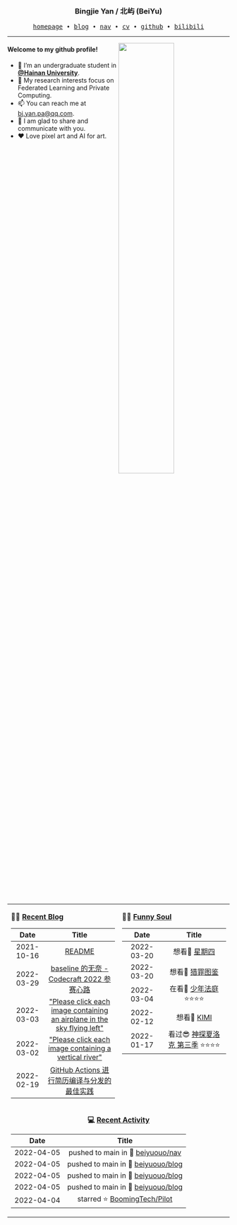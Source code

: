 <h3 align="center"> Bingjie Yan / 北屿 (BeiYu) </h3>


<p align="center">
  <samp>
    <a href="https://www.bj-yan.top/">homepage</a> ∙
    <a href="https://blog.bj-yan.top/">blog</a> ∙
    <a href="https://nav.bj-yan.top/">nav</a> ∙
    <a href="https://www.bj-yan.top/pdf/cv_en.pdf">cv</a> ∙ 
    <a href="https://github.com/beiyuouo">github</a> ∙ 
    <a href="https://space.bilibili.com/23511429">bilibili</a>
  </samp>
</p>


---

<img align="right" src="https://github-readme-stats.vercel.app/api?username=beiyuouo&show_icons=true&hide_border=true" width="50%">


#### Welcome to my github profile!
<!-- languages:start -->
<!-- prettier-ignore-start -->
<!-- markdownlint-disable -->
- 🔭 I’m an undergraduate student in [**@Hainan University**](https://ha.hainanu.edu.cn/home2020/).
- 🌱 My research interests focus on Federated Learning and Private Computing.
- 📫 You can reach me at [bj.yan.pa@qq.com](mailto:bj.yan.pa@qq.com).
- 🎨 I am glad to share and communicate with you.
- ❤️ Love pixel art and AI for art.
<!-- markdownlint-restore -->
<!-- prettier-ignore-end -->
<!-- languages:end -->

<table width="100%" align="center" padding="0" margin="0">
<tr>
<td valign="top" width="50%">

**🤹‍♀️ <a href="https://blog.bj-yan.top/" target="_blank">Recent Blog</a>**

<!-- START_SECTION:blog -->
| Date | Title |
| :-: | :---: |
| 2021-10-16 | <a href='https://blog.bj-yan.top/p/readme/' target='_blank'>README</a> |
| 2022-03-29 | <a href='https://blog.bj-yan.top/p/misc-codecraft-2022/' target='_blank'>baseIine 的无奈 - Codecraft 2022 参赛心路</a> |
| 2022-03-03 | <a href='https://blog.bj-yan.top/p/misc-hcaptcha-sky-left-airplane/' target='_blank'>"Please click each image containing an airplane in the sky flying left"</a> |
| 2022-03-02 | <a href='https://blog.bj-yan.top/p/misc-hcaptcha-vertical-river/' target='_blank'>"Please click each image containing a vertical river"</a> |
| 2022-02-19 | <a href='https://blog.bj-yan.top/p/misc-github-actions-cv/' target='_blank'>GitHub Actions 进行简历编译与分发的最佳实践</a> |
<!-- END_SECTION:blog -->
</td>
<td valign="top" width="50%">

**🤾‍♂️ <a href="https://blog.bj-yan.top/" target="_blank">Funny Soul</a>**

<!-- START_SECTION:douban -->
| Date | Title |
| :-: | :---: |
| 2022-03-20 | 想看🤔 <a href='http://movie.douban.com/subject/35774719/' target='_blank'>星期四</a>  |
| 2022-03-20 | 想看🤔 <a href='http://movie.douban.com/subject/35307437/' target='_blank'>猎罪图鉴</a>  |
| 2022-03-04 | 在看👀 <a href='http://movie.douban.com/subject/35248792/' target='_blank'>少年法庭</a> ⭐⭐⭐⭐ |
| 2022-02-12 | 想看🤔 <a href='http://movie.douban.com/subject/35377057/' target='_blank'>KIMI</a>  |
| 2022-01-17 | 看过😎 <a href='http://movie.douban.com/subject/10455629/' target='_blank'>神探夏洛克 第三季</a> ⭐⭐⭐⭐ |
<!-- END_SECTION:douban -->
</td>
</tr>
<tr>
<td align="center" width="100%" colspan="2">

**💻 <a href="https://github.com/beiyuouo" target="_blank">Recent Activity</a>**

<!-- START_SECTION:github -->
| Date | Title |
| :-: | :---: |
| 2022-04-05 | pushed to main in 📌 [beiyuouo/nav](https://github.com/beiyuouo/nav/compare/a09d0641de...f49592c99a) |
| 2022-04-05 | pushed to main in 📌 [beiyuouo/blog](https://github.com/beiyuouo/blog/compare/485997ad25...b6669e6c93) |
| 2022-04-05 | pushed to main in 📌 [beiyuouo/blog](https://github.com/beiyuouo/blog/compare/7e48dde830...485997ad25) |
| 2022-04-05 | pushed to main in 📌 [beiyuouo/blog](https://github.com/beiyuouo/blog/compare/d90a03f512...7e48dde830) |
| 2022-04-04 | starred ⭐ [BoomingTech/Pilot](https://github.com/BoomingTech/Pilot) |
<!-- END_SECTION:github -->

</td>
</tr>
</table>
